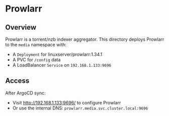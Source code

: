 # Prowlarr

## Overview

Prowlarr is a torrent/nzb indexer aggregator. This directory deploys Prowlarr to
the `media` namespace with:

- A `Deployment` for linuxserver/prowlarr:1.34.1
- A PVC for `/config` data
- A LoadBalancer `Service` on `192.168.1.133:9696`

## Access

After ArgoCD sync:

- Visit <http://192.168.1.133:9696/> to configure Prowlarr
- Or use the internal DNS: `prowlarr.media.svc.cluster.local:9696`
